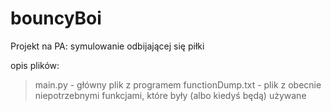 # bouncyBoi
Projekt na PA: symulowanie odbijającej się piłki

opis plików:
> main.py - główny plik z programem 
> functionDump.txt - plik z obecnie niepotrzebnymi funkcjami, które były (albo kiedyś będą) używane
